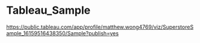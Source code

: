 # Tableau_Sample

https://public.tableau.com/app/profile/matthew.wong4769/viz/SuperstoreSample_16159516438350/Sample?publish=yes

